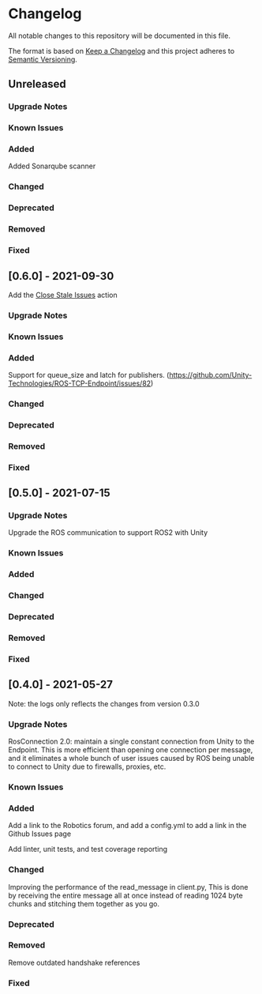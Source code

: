 # Changelog

All notable changes to this repository will be documented in this file.

The format is based on [Keep a Changelog](http://keepachangelog.com/en/1.0.0/) and this project adheres to [Semantic Versioning](http://semver.org/spec/v2.0.0.html).

## Unreleased

### Upgrade Notes

### Known Issues

### Added

Added Sonarqube scanner

### Changed

### Deprecated

### Removed

### Fixed

## [0.6.0] - 2021-09-30

Add the [Close Stale Issues](https://github.com/marketplace/actions/close-stale-issues) action

### Upgrade Notes

### Known Issues

### Added

Support for queue_size and latch for publishers. (https://github.com/Unity-Technologies/ROS-TCP-Endpoint/issues/82)

### Changed

### Deprecated

### Removed

### Fixed

## [0.5.0] - 2021-07-15

### Upgrade Notes

Upgrade the ROS communication to support ROS2 with Unity

### Known Issues

### Added

### Changed

### Deprecated

### Removed

### Fixed

## [0.4.0] - 2021-05-27

Note: the logs only reflects the changes from version 0.3.0

### Upgrade Notes

RosConnection 2.0: maintain a single constant connection from Unity to the Endpoint. This is more efficient than opening one connection per message, and it eliminates a whole bunch of user issues caused by ROS being unable to connect to Unity due to firewalls, proxies, etc.

### Known Issues

### Added

Add a link to the Robotics forum, and add a config.yml to add a link in the Github Issues page

Add linter, unit tests, and test coverage reporting

### Changed

Improving the performance of the read_message in client.py, This is done by receiving the entire message all at once instead of reading 1024 byte chunks and stitching them together as you go.

### Deprecated

### Removed

Remove outdated handshake references

### Fixed